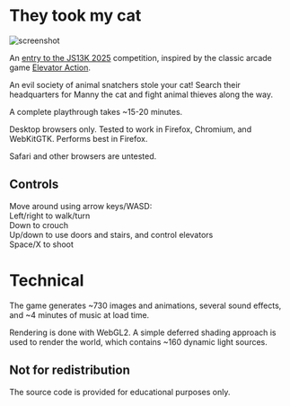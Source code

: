 # They took my cat

![screenshot](screenshot.png)

An [entry to the JS13K 2025](https://js13kgames.com/2025/games/they-took-my-cat) competition, inspired by the classic arcade game [Elevator Action](https://en.wikipedia.org/wiki/Elevator_Action).

An evil society of animal snatchers stole your cat! Search their headquarters for Manny the cat and fight animal thieves along the way.

A complete playthrough takes ~15-20 minutes.

Desktop browsers only. Tested to work in Firefox, Chromium, and WebKitGTK. Performs best in Firefox.

Safari and other browsers are untested.

## Controls

Move around using arrow keys/WASD:<br>
Left/right to walk/turn<br>
Down to crouch<br>
Up/down to use doors and stairs, and control elevators<br>
Space/X to shoot<br>

# Technical

The game generates ~730 images and animations, several sound effects, and ~4 minutes of music at load time.

Rendering is done with WebGL2. A simple deferred shading approach is used to render the world, which contains ~160 dynamic light sources.

## Not for redistribution

The source code is provided for educational purposes only.